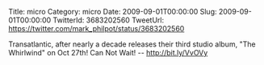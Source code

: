 Title: micro
Category: micro
Date: 2009-09-01T00:00:00
Slug: 2009-09-01T00:00:00
TwitterId: 3683202560
TweetUrl: https://twitter.com/mark_philpot/status/3683202560

Transatlantic, after nearly a decade releases their third studio album, "The Whirlwind" on Oct 27th! Can Not Wait! -- http://bit.ly/VvOVy